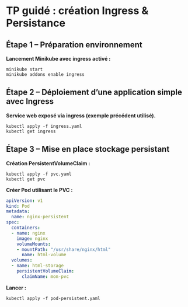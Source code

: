 # TP guidé : création Ingress & Persistance

## Étape 1 – Préparation environnement

**Lancement Minikube avec ingress activé :**

```shell
minikube start
minikube addons enable ingress
```

## Étape 2 – Déploiement d’une application simple avec Ingress

**Service web exposé via ingress (exemple précédent utilisé).**

```shell
kubectl apply -f ingress.yaml
kubectl get ingress
```

## Étape 3 – Mise en place stockage persistant

**Création PersistentVolumeClaim :**

```shell
kubectl apply -f pvc.yaml
kubectl get pvc
```

**Créer Pod utilisant le PVC :**

```yaml
apiVersion: v1
kind: Pod
metadata:
  name: nginx-persistent
spec:
  containers:
  - name: nginx
    image: nginx
    volumeMounts:
    - mountPath: "/usr/share/nginx/html"
      name: html-volume
  volumes:
  - name: html-storage
    persistentVolumeClaim:
      claimName: mon-pvc
```

**Lancer :**

```shell
kubectl apply -f pod-persistent.yaml
```
